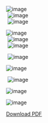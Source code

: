 <img>![image](https://github.com/user-attachments/assets/fd22f480-70d0-454d-99bb-6ae3abe2ef9a)</img> <br>
<img> ![image](https://github.com/user-attachments/assets/d13c6171-50a9-421d-8dbe-b22ed5dd4755)</img> <br>
<img> ![image](https://github.com/user-attachments/assets/d2bf8f83-c9d6-41f8-9e5c-585a1079525c)</img> <br>

<img>![image](https://github.com/user-attachments/assets/364d83ab-38d1-4385-927c-9247ca5a8f26) </img> <br>
<img> ![image](https://github.com/user-attachments/assets/f54bf494-1e03-407d-b3e5-b6cd372f8e55) </img> <br>
<img> ![image](https://github.com/user-attachments/assets/cc665d58-7bf5-477b-a8b0-8782f0221bac) </img> <br>

<img> ![image](https://github.com/user-attachments/assets/e8270aa8-f787-4ac7-8c1d-62c5c8e7a15f) </img> <br>

<img>![image](https://github.com/user-attachments/assets/7de976b4-59fb-438f-879f-141cfd83f792)</img> <br>

<img>	![image](https://github.com/user-attachments/assets/65211719-5cbd-4f53-b030-cbb548907381) </img> <br>

<img>![image](https://github.com/user-attachments/assets/be7b0f0e-f5cf-48a6-85eb-d5e65a0ab9f9) </img> <br>

<img>![image](https://github.com/user-attachments/assets/10f0712a-efcf-46a4-8614-e488f4df3068) </img> <br>

<a href="https://github.com/user-attachments/files/16377793/Project.Details-.MeTube.pdf" download>Download PDF</a>

